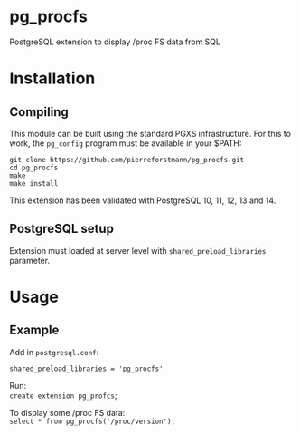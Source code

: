 # pg_procfs
PostgreSQL extension to display /proc FS data from SQL 


# Installation
## Compiling

This module can be built using the standard PGXS infrastructure. For this to work, the `pg_config` program must be available in your $PATH:
  
`git clone https://github.com/pierreforstmann/pg_procfs.git` <br>
`cd pg_procfs` <br>
`make` <br>
`make install` <br>

This extension has been validated with PostgreSQL 10, 11, 12, 13 and 14.

## PostgreSQL setup

Extension must loaded at server level with `shared_preload_libraries` parameter.

# Usage

## Example

Add in `postgresql.conf`:

`shared_preload_libraries = 'pg_procfs'` <br>

Run: <br>
`create extension pg_profcs`;

To display some /proc FS data:<br>
`select * from pg_procfs('/proc/version');`<br>

